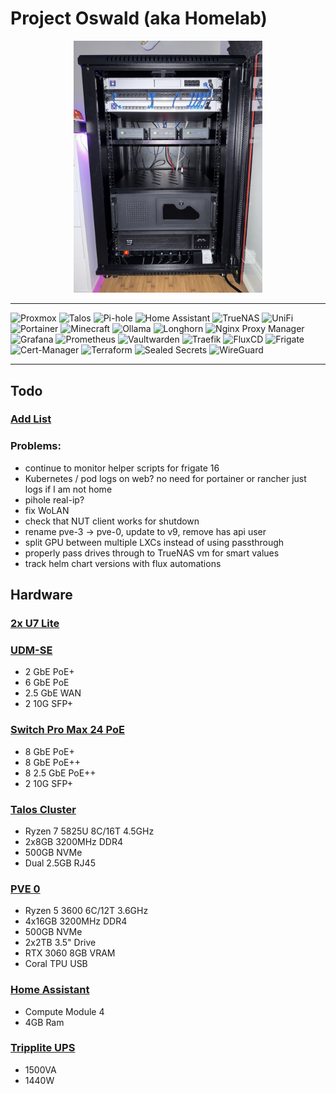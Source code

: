 # Project Oswald (aka Homelab)

<p align="center">
  <img alt="Server Rack" src="./pictures/rack.jpeg" width="60%">
</p>

---

<p align="left">
  <img src="https://img.shields.io/badge/Proxmox-E57000?style=for-the-badge&logo=proxmox&logoColor=white" alt="Proxmox"/>
  <img src="https://img.shields.io/badge/Talos-525ddc?style=for-the-badge&logo=talos&logoColor=white" alt="Talos"/>
  <img src="https://img.shields.io/badge/Pi--hole-96060C?style=for-the-badge&logo=pi-hole&logoColor=white" alt="Pi-hole"/>
  <img src="https://img.shields.io/badge/Home Assistant-41BDF5?style=for-the-badge&logo=homeassistant&logoColor=white" alt="Home Assistant"/>
  <img src="https://img.shields.io/badge/TrueNAS-0095D5?style=for-the-badge&logo=truenas&logoColor=white" alt="TrueNAS"/>
  <img src="https://img.shields.io/badge/UniFi-0193D7?style=for-the-badge&logo=ubiquiti&logoColor=white" alt="UniFi"/>
  <img src="https://img.shields.io/badge/Portainer-13BEF9?style=for-the-badge&logo=portainer&logoColor=white" alt="Portainer"/>
  <img src="https://img.shields.io/badge/Minecraft-59A653?style=for-the-badge&logoColor=white" alt="Minecraft"/>
  <img src="https://img.shields.io/badge/Ollama-000000?style=for-the-badge&logo=ollama&logoColor=white" alt="Ollama"/>
  <img src="https://img.shields.io/badge/Longhorn-4A154B?style=for-the-badge&logoColor=white" alt="Longhorn"/>
  <img src="https://img.shields.io/badge/Nginx Proxy Manager-F15833?style=for-the-badge&logo=nginx&logoColor=white" alt="Nginx Proxy Manager"/>
  <img src="https://img.shields.io/badge/Grafana-F46800?style=for-the-badge&logo=grafana&logoColor=white" alt="Grafana"/>
  <img src="https://img.shields.io/badge/Prometheus-E6522C?style=for-the-badge&logo=prometheus&logoColor=white" alt="Prometheus"/>
  <img src="https://img.shields.io/badge/Vaultwarden-175DDC?style=for-the-badge&logo=vaultwarden&logoColor=white" alt="Vaultwarden"/>
  <img src="https://img.shields.io/badge/Traefik-24A1C1?style=for-the-badge&logo=traefikproxy&logoColor=white" alt="Traefik"/>
  <img src="https://img.shields.io/badge/Flux--CD-44A1C3?style=for-the-badge&logo=flux&logoColor=white" alt="FluxCD"/>
  <img src="https://img.shields.io/badge/Frigate-000000?style=for-the-badge&logo=frigate&logoColor=white" alt="Frigate"/>
  <img src="https://img.shields.io/badge/Cert--Manager-175DDC?style=for-the-badge&logoColor=white" alt="Cert-Manager"/>
  <img src="https://img.shields.io/badge/Terraform-844FBA?style=for-the-badge&logo=terraform&logoColor=white" alt="Terraform"/>
  <img src="https://img.shields.io/badge/Sealed Secrets-0D3ECC?style=for-the-badge&logoColor=white" alt="Sealed Secrets"/>
  <img src="https://img.shields.io/badge/WireGuard-88171A?style=for-the-badge&logo=wireguard&logoColor=white" alt="WireGuard"/>
</p>

---

## Todo

### [Add List](https://github.com/stars/jonahgcarpenter/lists/homelab-todo)

### Problems:

- continue to monitor helper scripts for frigate 16
- Kubernetes / pod logs on web? no need for portainer or rancher just logs if I am not home
- pihole real-ip?
- fix WoLAN
- check that NUT client works for shutdown
- rename pve-3 -> pve-0, update to v9, remove has api user
- split GPU between multiple LXCs instead of using passthrough
- properly pass drives through to TrueNAS vm for smart values
- track helm chart versions with flux automations

## Hardware

### [2x U7 Lite](https://store.ui.com/us/en/category/all-wifi/products/u7-lite)

### [UDM-SE](https://store.ui.com/us/en/category/all-cloud-gateways/products/udm-se)

- 2 GbE PoE+
- 6 GbE PoE
- 2.5 GbE WAN
- 2 10G SFP+

### [Switch Pro Max 24 PoE](https://store.ui.com/us/en/category/switching-professional-max-xg/products/usw-pro-max-24-poe?variant=usw-pro-max-24-poe)

- 8 GbE PoE+
- 8 GbE PoE++
- 8 2.5 GbE PoE++
- 2 10G SFP+

### [Talos Cluster](https://www.gmktec.com/products/amd-ryzen-7-5825u-mini-pc-nucbox-m5-plus?srsltid=AfmBOorNrOPnRo3cqmPHBq14s82hdWG4dPwe6ntEimRl0J_gWKyXjpC3)

- Ryzen 7 5825U 8C/16T 4.5GHz
- 2x8GB 3200MHz DDR4
- 500GB NVMe
- Dual 2.5GB RJ45

### [PVE 0](https://pcpartpicker.com/user/HeyItsJonah/saved/bkgVD3)

- Ryzen 5 3600 6C/12T 3.6GHz
- 4x16GB 3200MHz DDR4
- 500GB NVMe
- 2x2TB 3.5" Drive
- RTX 3060 8GB VRAM
- Coral TPU USB

### [Home Assistant](https://www.home-assistant.io/yellow/)

- Compute Module 4
- 4GB Ram

### [Tripplite UPS](https://a.co/d/gjzwQbd)

- 1500VA
- 1440W
